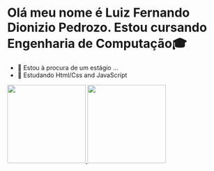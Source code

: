 # Olá meu nome é Luiz Fernando Dionizio Pedrozo. Estou cursando Engenharia de Computação🎓
- 🔭 Estou à procura de um estágio ...
- 🌱 Estudando Html/Css and JavaScript

<div>
  <a href="https://github.com/fatalite38">
  <img height="180em" src="https://github-readme-stats.vercel.app/api?username=fatalite38&show_icons=true&theme=dark&include_all_commits=true&count_private=true"/>
  <img height="180em" src="https://github-readme-stats.vercel.app/api/top-langs/?username=fatalite38&layout=compact&langs_count=16&theme=dark"/>
</div>
